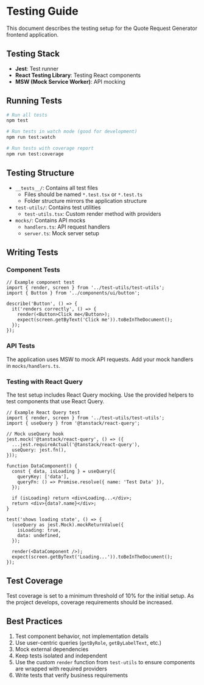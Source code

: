 # Testing Guide

This document describes the testing setup for the Quote Request Generator frontend application.

## Testing Stack

- **Jest**: Test runner
- **React Testing Library**: Testing React components
- **MSW (Mock Service Worker)**: API mocking

## Running Tests

```bash
# Run all tests
npm test

# Run tests in watch mode (good for development)
npm run test:watch

# Run tests with coverage report
npm run test:coverage
```

## Testing Structure

- `__tests__/`: Contains all test files
  - Files should be named `*.test.tsx` or `*.test.ts`
  - Folder structure mirrors the application structure
- `test-utils/`: Contains test utilities
  - `test-utils.tsx`: Custom render method with providers
- `mocks/`: Contains API mocks
  - `handlers.ts`: API request handlers
  - `server.ts`: Mock server setup

## Writing Tests

### Component Tests

```tsx
// Example component test
import { render, screen } from '../test-utils/test-utils';
import { Button } from '../components/ui/button';

describe('Button', () => {
  it('renders correctly', () => {
    render(<Button>Click me</Button>);
    expect(screen.getByText('Click me')).toBeInTheDocument();
  });
});
```

### API Tests

The application uses MSW to mock API requests. Add your mock handlers in `mocks/handlers.ts`.

### Testing with React Query

The test setup includes React Query mocking. Use the provided helpers to test components that use React Query.

```tsx
// Example React Query test
import { render, screen } from '../test-utils/test-utils';
import { useQuery } from '@tanstack/react-query';

// Mock useQuery hook
jest.mock('@tanstack/react-query', () => ({
  ...jest.requireActual('@tanstack/react-query'),
  useQuery: jest.fn(),
}));

function DataComponent() {
  const { data, isLoading } = useQuery({
    queryKey: ['data'],
    queryFn: () => Promise.resolve({ name: 'Test Data' }),
  });

  if (isLoading) return <div>Loading...</div>;
  return <div>{data?.name}</div>;
}

test('shows loading state', () => {
  (useQuery as jest.Mock).mockReturnValue({
    isLoading: true,
    data: undefined,
  });
  
  render(<DataComponent />);
  expect(screen.getByText('Loading...')).toBeInTheDocument();
});
```

## Test Coverage

Test coverage is set to a minimum threshold of 10% for the initial setup. As the project develops, coverage requirements should be increased.

## Best Practices

1. Test component behavior, not implementation details
2. Use user-centric queries (`getByRole`, `getByLabelText`, etc.)
3. Mock external dependencies
4. Keep tests isolated and independent
5. Use the custom `render` function from `test-utils` to ensure components are wrapped with required providers
6. Write tests that verify business requirements 
